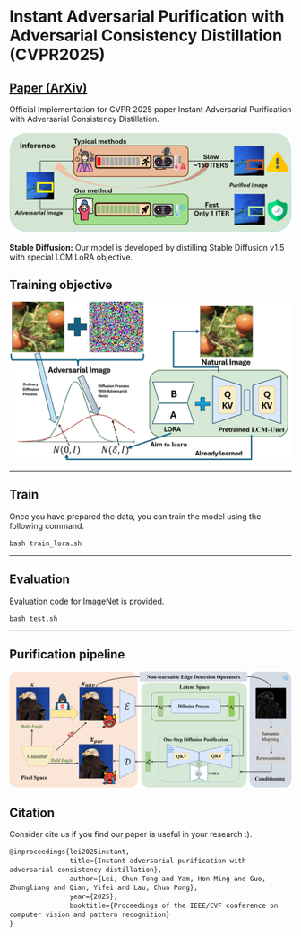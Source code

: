 # Instant Adversarial Purification with Adversarial Consistency Distillation (CVPR2025)
## [Paper (ArXiv)](https://arxiv.org/abs/2408.17064) 

Official Implementation for CVPR 2025 paper Instant Adversarial Purification with Adversarial Consistency Distillation.

![teaser](asset/teaser.png)


**Stable Diffusion:** Our model is developed by distilling Stable Diffusion v1.5 with special LCM LoRA objective.
## Training objective
![obj](asset/pipeline_l.png)

---
## Train
Once you have prepared the data, you can train the model using the following command. 

```
bash train_lora.sh
```
---
## Evaluation
Evaluation code for ImageNet is provided.

```
bash test.sh
```
---
## Purification pipeline
![more](asset/pipeline_r.png)


## Citation
Consider cite us if you find our paper is useful in your research :).
```
@inproceedings{lei2025instant,
               title={Instant adversarial purification with adversarial consistency distillation},
               author={Lei, Chun Tong and Yam, Hon Ming and Guo, Zhongliang and Qian, Yifei and Lau, Chun Pong},
               year={2025},
               booktitle={Proceedings of the IEEE/CVF conference on computer vision and pattern recognition}
}
```
